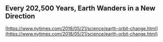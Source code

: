 ## Every 202,500 Years, Earth Wanders in a New Direction
  
  [https://www.nytimes.com/2018/05/21/science/earth-orbit-change.html](https://www.nytimes.com/2018/05/21/science/earth-orbit-change.html)